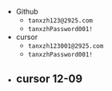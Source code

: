 

- Github
	- `tanxzh123@2925.com`
	- `tanxzhPassword001!`
- cursor
	- `tanxzh123001@2925.com`
	- `tanxzhPassword001!`
- cursor 12-09
	- 